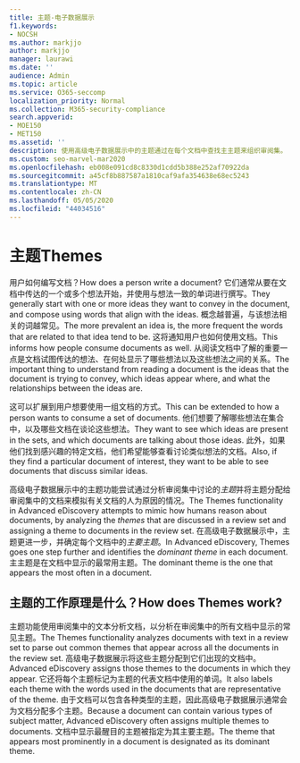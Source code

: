 ```yaml
---
title: 主题-电子数据展示
f1.keywords:
- NOCSH
ms.author: markjjo
author: markjjo
manager: laurawi
ms.date: ''
audience: Admin
ms.topic: article
ms.service: O365-seccomp
localization_priority: Normal
ms.collection: M365-security-compliance
search.appverid:
- MOE150
- MET150
ms.assetid: ''
description: 使用高级电子数据展示中的主题通过在每个文档中查找主主题来组织审阅集。
ms.custom: seo-marvel-mar2020
ms.openlocfilehash: eb008e091cd8c8330d1cdd5b388e252af70922da
ms.sourcegitcommit: a45cf8b887587a1810caf9afa354638e68ec5243
ms.translationtype: MT
ms.contentlocale: zh-CN
ms.lasthandoff: 05/05/2020
ms.locfileid: "44034516"
---
```

# <a name="themes"></a><span data-ttu-id="4f167-103">主题</span><span class="sxs-lookup"><span data-stu-id="4f167-103">Themes</span></span>

<span data-ttu-id="4f167-104">用户如何编写文档？</span><span class="sxs-lookup"><span data-stu-id="4f167-104">How does a person write a document?</span></span> <span data-ttu-id="4f167-105">它们通常从要在文档中传达的一个或多个想法开始，并使用与想法一致的单词进行撰写。</span><span class="sxs-lookup"><span data-stu-id="4f167-105">They generally start with one or more ideas they want to convey in the document, and compose using words that align with the ideas.</span></span> <span data-ttu-id="4f167-106">概念越普遍，与该想法相关的词越常见。</span><span class="sxs-lookup"><span data-stu-id="4f167-106">The more prevalent an idea is, the more frequent the words that are related to that idea tend to be.</span></span> <span data-ttu-id="4f167-107">这将通知用户也如何使用文档。</span><span class="sxs-lookup"><span data-stu-id="4f167-107">This informs how people consume documents as well.</span></span> <span data-ttu-id="4f167-108">从阅读文档中了解的重要一点是文档试图传达的想法、在何处显示了哪些想法以及这些想法之间的关系。</span><span class="sxs-lookup"><span data-stu-id="4f167-108">The important thing to understand from reading a document is the ideas that the document is trying to convey, which ideas appear where, and what the relationships between the ideas are.</span></span>

<span data-ttu-id="4f167-109">这可以扩展到用户想要使用一组文档的方式。</span><span class="sxs-lookup"><span data-stu-id="4f167-109">This can be extended to how a person wants to consume a set of documents.</span></span> <span data-ttu-id="4f167-110">他们想要了解哪些想法在集合中，以及哪些文档在谈论这些想法。</span><span class="sxs-lookup"><span data-stu-id="4f167-110">They want to see which ideas are present in the sets, and which documents are talking about those ideas.</span></span> <span data-ttu-id="4f167-111">此外，如果他们找到感兴趣的特定文档，他们希望能够查看讨论类似想法的文档。</span><span class="sxs-lookup"><span data-stu-id="4f167-111">Also, if they find a particular document of interest, they want to be able to see documents that discuss similar ideas.</span></span>

<span data-ttu-id="4f167-112">高级电子数据展示中的主题功能尝试通过分析审阅集中讨论的*主题*并将主题分配给审阅集中的文档来模拟有关文档的人为原因的情况。</span><span class="sxs-lookup"><span data-stu-id="4f167-112">The Themes functionality in Advanced eDiscovery attempts to mimic how humans reason about documents, by analyzing the *themes* that are discussed in a review set and assigning a theme to documents in the review set.</span></span> <span data-ttu-id="4f167-113">在高级电子数据展示中，主题更进一步，并确定每个文档中的*主要主题*。</span><span class="sxs-lookup"><span data-stu-id="4f167-113">In Advanced eDiscovery, Themes goes one step further and identifies the *dominant theme* in each document.</span></span> <span data-ttu-id="4f167-114">主主题是在文档中显示的最常用主题。</span><span class="sxs-lookup"><span data-stu-id="4f167-114">The dominant theme is the one that appears the most often in a document.</span></span>

## <a name="how-does-themes-work"></a><span data-ttu-id="4f167-115">主题的工作原理是什么？</span><span class="sxs-lookup"><span data-stu-id="4f167-115">How does Themes work?</span></span>

<span data-ttu-id="4f167-116">主题功能使用审阅集中的文本分析文档，以分析在审阅集中的所有文档中显示的常见主题。</span><span class="sxs-lookup"><span data-stu-id="4f167-116">The Themes functionality analyzes documents with text in a review set to parse out common themes that appear across all the documents in the review set.</span></span> <span data-ttu-id="4f167-117">高级电子数据展示将这些主题分配到它们出现的文档中。</span><span class="sxs-lookup"><span data-stu-id="4f167-117">Advanced eDiscovery assigns those themes to the documents in which they appear.</span></span> <span data-ttu-id="4f167-118">它还将每个主题标记为主题的代表文档中使用的单词。</span><span class="sxs-lookup"><span data-stu-id="4f167-118">It also labels each theme with the words used in the documents that are representative of the theme.</span></span> <span data-ttu-id="4f167-119">由于文档可以包含各种类型的主题，因此高级电子数据展示通常会为文档分配多个主题。</span><span class="sxs-lookup"><span data-stu-id="4f167-119">Because a document can contain various types of subject matter, Advanced eDiscovery often assigns multiple themes to documents.</span></span> <span data-ttu-id="4f167-120">文档中显示最醒目的主题被指定为其主要主题。</span><span class="sxs-lookup"><span data-stu-id="4f167-120">The theme that appears most prominently in a document is designated as its dominant theme.</span></span>

